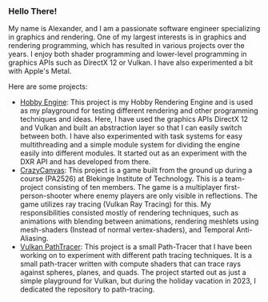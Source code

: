 ### Hello There!
My name is Alexander, and I am a passionate software engineer specializing in graphics and rendering. One of my largest interests is in graphics and rendering programming, which has resulted in various projects over the years. I enjoy both shader programming and lower-level programming in graphics APIs such as DirectX 12 or Vulkan. I have also experimented a bit with Apple's Metal. 

Here are some projects:
* [Hobby Engine](https://github.com/Mumsfilibaba/DXR-Project/tree/development): This project is my Hobby Rendering Engine and is used as my playground for testing different rendering and other programming techniques and ideas. Here, I have used the graphics APIs DirectX 12 and Vulkan and built an abstraction layer so that I can easily switch between both. I have also experimented with task systems for easy multithreading and a simple module system for dividing
the engine easily into different modules. It started out as an experiment with the DXR API and has developed from there. 
* [CrazyCanvas](https://github.com/IbexOmega/CrazyCanvas): This project is a game built from the ground up during a course (PA2526) at Blekinge Institute of Technology. This is a team-project consisting of ten members. The game is a multiplayer first-person-shooter where enemy players are only visible in reflections. The game utilizes ray tracing (Vulkan Ray Tracing) for this. My responsibilities consisted mostly of rendering techniques, such as animations with blending between animations, rendering meshlets using mesh-shaders (Instead of normal vertex-shaders), and Temporal Anti-Aliasing.
* [Vulkan PathTracer](https://github.com/Mumsfilibaba/Vulkan-Project/tree/Path-Tracer): This project is a small Path-Tracer that I have been working on to experiment with different path tracing techniques. It is a small path-tracer written with compute shaders that can trace rays against spheres, planes, and quads. The project started out as just a simple playground for Vulkan, but during the holiday vacation in 2023, I dedicated the repository to path-tracing.
